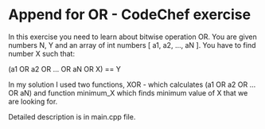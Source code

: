 # Append for OR - CodeChef exercise

In this exercise you need to learn about bitwise operation OR. You are given numbers N, Y and an array of int numbers [ a1, a2, ..., aN ]. You have to find number X
such that:

(a1 OR a2 OR ... OR aN OR X) == Y

In my solution I used two functions, XOR - which calculates (a1 OR a2 OR ... OR aN) and function minimum_X which finds minimum value of X that we are looking for.

Detailed description is in main.cpp file.
